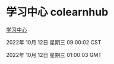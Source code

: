 # 学习中心 colearnhub
[学习中心](http://27.19.33.125:56308/colearnhub/)

2022年 10月 12日 星期三 09:00:02 CST

2022年 10月 12日 星期三 01:00:03 GMT
